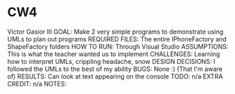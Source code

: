 # CW4

Victor Gasior III 
GOAL: Make 2 very simple programs to demonstrate using UMLs to plan out programs
REQUIRED FILES: The entire IPhoneFactory and ShapeFactory folders
HOW TO RUN: Through Visual Studio 
ASSUMPTIONS: This is what the teacher wanted us to implement
CHALLENGES: Learning how to interpret UMLs, crippling headache, snow
DESIGN DECISIONS: I followed the UMLs to the best of my ability
BUGS: None :) (That I'm aware of) 
RESULTS: Can look at text appearing on the console
TODO: n/a 
EXTRA CREDIT: n/a 
NOTES:
